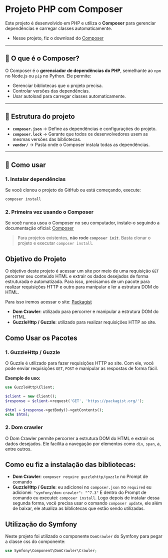 # Projeto PHP com Composer

Este projeto é desenvolvido em PHP e utiliza o **Composer** para gerenciar dependências e carregar classes automaticamente.

- Nesse projeto, fiz o download do [Composer](https://getcomposer.org/)

---

## 🔹 O que é o Composer?

O Composer é o **gerenciador de dependências do PHP**, semelhante ao `npm`  no Node.js ou `pip`  no Python. Ele permite:

- Gerenciar bibliotecas que o projeto precisa.
- Controlar versões das dependências.
- Usar autoload para carregar classes automaticamente.

---

## 🔹 Estrutura do projeto

- **`composer.json`** → Define as dependências e configurações do projeto.  
- **`composer.lock`** → Garante que todos os desenvolvedores usem as mesmas versões das bibliotecas.  
- **`vendor/`** → Pasta onde o Composer instala todas as dependências.  

---

## 🔹 Como usar

### 1. Instalar dependências
Se você clonou o projeto do GitHub ou está começando, execute:

```bash
composer install
```

### 2. Primeira vez usando o Composer
Se você nunca usou o Composer no seu computador, instale-o seguindo a documentação oficial: [Composer](https://getcomposer.org/download/)

> Para projetos existentes, **não rode `composer init`**. Basta clonar o projeto e executar `composer install`.

## Objetivo do Projeto
O objetivo deste projeto é acessar um site por meio de uma requisição `GET`  percorrer seu conteúdo HTML e extrair os dados desejados de forma estruturada e automatizada.
Para isso, precisamos de um pacote para realizar requisições HTTP e outro para manipular e ler a estrutura DOM do HTML.

Para isso iremos acessar o site: [Packagist](https://packagist.org/)
- **Dom Crawler**: utilizado para percorrer e manipular a estrutura DOM do HTML.  
- **GuzzleHttp / Guzzle**: utilizado para realizar requisições HTTP ao site.


## Como Usar os Pacotes

### 1. GuzzleHttp / Guzzle
O Guzzle é utilizado para fazer requisições HTTP ao site. Com ele, você pode enviar requisições `GET`, `POST` e manipular as respostas de forma fácil.

**Exemplo de uso:**
```php
use GuzzleHttp\Client;

$client = new Client();
$response = $client->request('GET', 'https://packagist.org/');

$html = $response->getBody()->getContents();
echo $html;
```

### 2. Dom crawler
O Dom Crawler permite percorrer a estrutura DOM do HTML e extrair os dados desejados. Ele facilita a navegação por elementos como `div`, `span`, a, entre outros.


## Como eu fiz a instalação das bibliotecas:
- **Dom Crawler**: `composer require guzzlehttp/guzzle` no Prompt de comando
- **GuzzleHttp / Guzzle**: eu adicionei no `composer.json` no `required` eu adicionei: `"symfony/dom-crawler": "^7.3"` E dentro do Prompt de comando eu executei: `composer install`.
Logo depois de instalar dessa segunda forma, você precisa usar o comando `composer update`, ele além de baixar, ele atualiza as bibliotecas que estão sendo utilizadas.

## Utilização do Symfony

Neste projeto foi utilizado o componente `DomCrawler` do Symfony para pegar a classe css do componente:

```php
use Symfony\Component\DomCrawler\Crawler;
```

